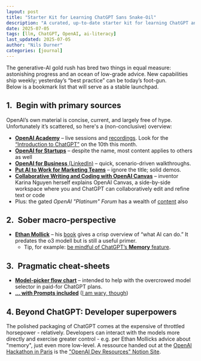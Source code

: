 ```yaml
---
layout: post
title: "Starter Kit for Learning ChatGPT Sans Snake-Oil"
description: "A curated, up-to-date starter kit for learning ChatGPT and generative AI—featuring primary sources, expert perspectives, and practical cheat-sheets without hype or misinformation."
date: 2025-07-05
tags: [llm, ChatGPT, OpenAI, ai-literacy]
last_updated: 2025-07-05
author: "Nils Durner"
categories: [journal]
---
```


The generative-AI gold rush has bred two things in equal measure: astonishing progress and an ocean of low-grade advice. New capabilities ship weekly; yesterday’s “best practice” can be today’s foot-gun.  
Below is a bookmark list that will serve as a stable launchpad.

## 1. Begin with primary sources  
OpenAI’s own material is concise, current, and largely free of hype. Unfortunately it’s scattered, so here's a (non-conclusive) overview:

* [**OpenAI Academy**](https://academy.openai.com/) – live sessions and [recordings](https://academy.openai.com/public/content). Look for the [“Introduction to ChatGPT”](https://academy.openai.com/public/events/introduction-to-chatgpt-9tb8p45jw0) on the 10th this month.  
* [**OpenAI for Startups**](https://openai.com/solutions/startups/) – despite the name, most content applies to others as well 
* [**OpenAI for Business** (LinkedIn)](https://www.linkedin.com/showcase/openai-for-business/posts/?feedView=all) – quick, scenario-driven walkthroughs.
* [**Put AI to Work for Marketing Teams**](https://openai.com/business/put-ai-to-work-for-marketing-teams) – ignore the title; solid demos.
* [**Collaborative Writing and Coding with OpenAI Canvas**](https://www.deeplearning.ai/short-courses/collaborative-writing-and-coding-with-openai-canvas/) – inventor Karina Nguyen herself explains OpenAI Canvas, a side-by-side workspace where you and ChatGPT can collaboratively edit and refine text or code
* Plus: the gated *OpenAI "Platinum" Forum* has a wealth of [content](https://forum.openai.com/home/content) also

## 2. Sober macro-perspective  
* [**Ethan Mollick**](https://www.linkedin.com/in/emollick/) – his [book](https://www.amazon.de/Co-Intelligence-Living-Working-Ethan-Mollick/dp/0753560771/ref=sr_1_1?crid=2KXQB7FJZH64K&dib=eyJ2IjoiMSJ9.UmiRyu9MyDgnZInrbqVe0kcp_QGiUqJfJL7c-fuS1JS5o3QvtEv3IIX3NnzXkYCz4zg8o4T55Cw7UwMnuwGua39n9lVvI7Dp8v98wvf6MtGM1jHIyphamUX4UsKMHP6OhNVIIrl4G6JtKScFL2nopqfS9t9BnXxssvZm34HsZ9U9ynUVLBy3NtcgS7sg05_0KtTxLEZXQ4tdS3IGUium0HLJ3WxxbgdlhmVO1ym5lEI.MT285yvsK3FLmU0QAyb-n1JpX-KUe0kLyMjHS7RXDHo&dib_tag=se&keywords=ethan+mollick+co-intelligence&qid=1751696111&sprefix=ethan+mollick%2Caps%2C114&sr=8-1) gives a crisp overview of “what AI can do.” It predates the o3 modell but is still a useful primer.
  * Tip, for example: [be mindful of ChatGPT’s **Memory** feature](https://www.linkedin.com/posts/emollick_very-tight-control_over_ai_memory_is_really-activity-7320938824304316416-aLKc?utm_source=share&utm_medium=member_desktop&rcm=ACoAAAGX2jIBd6RDsNRYv13Bvu3x4nnCNu96SEw).

## 3. Pragmatic cheat-sheets  
* [**Model-picker flow chart**](https://www.linkedin.com/posts/peteroestergaard_promtengineering-ai-chatgpt-activity-7305843623760162816-KdRo?utm_source=share&utm_medium=member_desktop&rcm=ACoAAAGX2jIBd6RDsNRYv13Bvu3x4nnCNu96SEw) – intended to help with the overcrowed model selector in paid-for ChatGPT plans.
* [**... with Prompts included**](https://www.linkedin.com/posts/anoukmuis_this-visual-just-made-90-of-ai-prompting-activity-7322994166802624512-B5mK?utm_source=share&utm_medium=member_desktop&rcm=ACoAAAGX2jIBd6RDsNRYv13Bvu3x4nnCNu96SEw) ([I am wary, though](https://www.linkedin.com/feed/update/urn:li:activity:7322994166802624512?commentUrn=urn%3Ali%3Acomment%3A%28activity%3A7322994166802624512%2C7323270078689390594%29&dashCommentUrn=urn%3Ali%3Afsd_comment%3A%287323270078689390594%2Curn%3Ali%3Aactivity%3A7322994166802624512%29))

## 4. Beyond ChatGPT: Developer superpowers
The polished packaging of ChatGPT comes at the expensive of throttled horsepower - relatively. Developers can interact with the models more directly and exercise greater control - e.g. per Ethan Mollicks advice about "memory", just even more low-level. A ressource handed out at the [OpenAI Hackathon in Paris](https://teams.microsoft.com/l/message/19:456c1645bbd44edc8dac9516f8c2afc9@thread.v2/1751355565564?context=%7B%22contextType%22%3A%22chat%22%7D) is the ["OpenAI Dev Resources" Notion Site](https://openai.notion.site/openai-dev-resources).